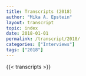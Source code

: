 ```yaml
---
title: Transcripts (2018)
author: "Mika A. Epstein"
layout: transcript
topic: index
date: 2018-01-01
permalink: /transcript/2018/
categories: ["Interviews"]
tags: ["2018"]
---
```


{{< transcripts >}}